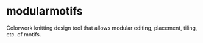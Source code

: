 # modularmotifs
Colorwork knitting design tool that allows modular editing, placement, tiling, etc. of motifs.
